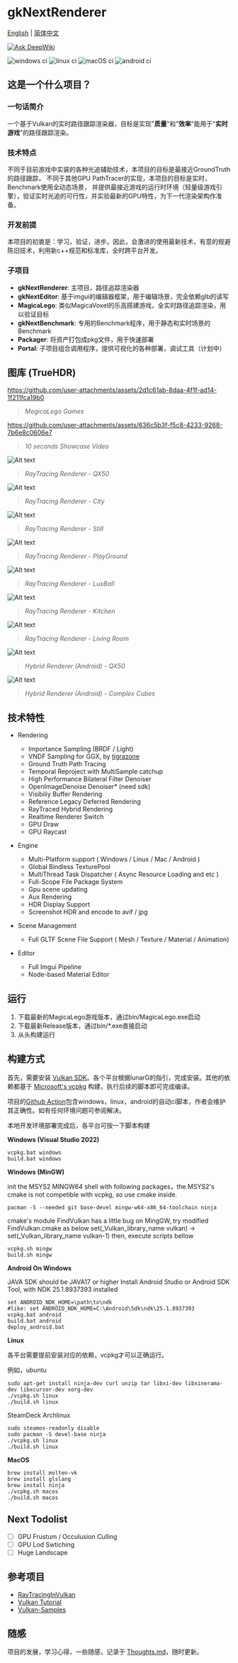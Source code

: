 # gkNextRenderer

[English](README.en.md) | [简体中文](README.md)

[![Ask DeepWiki](https://deepwiki.com/badge.svg)](https://deepwiki.com/gameknife/gkNextRenderer)

![windows ci](https://github.com/gameknife/gkNextRenderer/actions/workflows/windows.yml/badge.svg)
![linux ci](https://github.com/gameknife/gkNextRenderer/actions/workflows/linux.yml/badge.svg)
![macOS ci](https://github.com/gameknife/gkNextRenderer/actions/workflows/macos.yml/badge.svg)
![android ci](https://github.com/gameknife/gkNextRenderer/actions/workflows/android.yml/badge.svg)

## 这是一个什么项目？

### 一句话简介

一个基于Vulkan的实时路径跟踪渲染器，目标是实现"**质量**"和"**效率**"能用于"**实时游戏**"的路径跟踪渲染。

### 技术特点

不同于目前游戏中实装的各种光追辅助技术，本项目的目标是最接近GroundTruth的路径跟踪，
不同于其他GPU PathTracer的实现，本项目的目标是实时，Benchmark使用全动态场景，
并提供最接近游戏的运行时环境（轻量级游戏引擎），验证实时光追的可行性，并实验最新的GPU特性，为下一代渲染架构作准备。

### 开发前提

本项目的初衷是：学习，验证，进步。因此，会激进的使用最新技术，有意的规避陈旧技术，利用新c++规范和标准库，全时跨平台开发。

### 子项目

- **gkNextRenderer**: 主项目，路径追踪渲染器
- **gkNextEditor**: 基于imgui的编辑器框架，用于编辑场景，完全依赖glb的读写
- **MagicaLego**: 类似MagicaVoxel的乐高搭建游戏，全实时路径追踪渲染，用以验证目标
- **gkNextBenchmark**: 专用的Benchmark程序，用于静态和实时场景的Benchmark
- **Packager**: 将资产打包成pkg文件，用于快速部署
- **Portal**: 子项目组合调用程序，提供可视化的各种部署，调试工具（计划中）

## 图库 (TrueHDR)

https://github.com/user-attachments/assets/2d1c61ab-8daa-4f1f-ad14-1f211fca19b0

> *MegicaLego Games*

https://github.com/user-attachments/assets/636c5b3f-f5c8-4233-9268-7b6e8c0606e7

> *10 seconds Showcase Video*

![Alt text](gallery/Qx50.avif?raw=true "Qx50")
> *RayTracing Renderer - QX50*

![Alt text](gallery/city.glb.avif?raw=true "City")
> *RayTracing Renderer - City*

![Alt text](gallery/Still.avif?raw=true "Still")
> *RayTracing Renderer - Still*

![Alt text](gallery/playground.glb.avif?raw=true "PlayGround")
> *RayTracing Renderer - PlayGround*

![Alt text](gallery/LuxBall.avif?raw=true "LuxBall")
> *RayTracing Renderer - LuxBall*

![Alt text](gallery/Kitchen.avif?raw=true "Kitchen")
> *RayTracing Renderer - Kitchen*

![Alt text](gallery/LivingRoom.avif?raw=true "Living Room")
> *RayTracing Renderer - Living Room*

![Alt text](gallery/Qx50_Android.avif?raw=true "Qx50Android")
> *Hybrid Renderer (Android) - QX50*

![Alt text](gallery/Complex_Android.avif?raw=true "ComplexAndroid")
> *Hybrid Renderer (Android) - Complex Cubes*

## 技术特性

* Rendering
    * Importance Sampling (BRDF / Light)
    * VNDF Sampling for GGX, by [tigrazone](https://github.com/tigrazone)
    * Ground Truth Path Tracing
    * Temporal Reproject with MultiSample catchup
    * High Performance Bilateral Filter Denoiser
    * OpenImageDenoise Denoiser* (need sdk)
    * Visibiliy Buffer Rendering
    * Reference Legacy Deferred Rendering
    * RayTraced Hybrid Rendering
    * Realtime Renderer Switch
    * GPU Draw
    * GPU Raycast

* Engine
    * Multi-Platform support ( Windows / Linux / Mac / Android )
    * Global Bindless TexturePool
    * MultiThread Task Dispatcher ( Async Resource Loading and etc )
    * Full-Scope File Package System
    * Gpu scene updating
    * Aux Rendering
    * HDR Display Support
    * Screenshot HDR and encode to avif / jpg

* Scene Management
    * Full GLTF Scene File Support ( Mesh / Texture / Material / Animation)

* Editor
    * Full Imgui Pipeline
    * Node-based Material Editor

## 运行

1. 下载最新的MagicaLego游戏版本，通过bin/MagicaLego.exe启动
1. 下载最新Release版本，通过bin/*.exe直接启动
1. 从头构建运行

## 构建方式

首先，需要安装 [Vulkan SDK](https://vulkan.lunarg.com/sdk/home)。各个平台根据lunarG的指引，完成安装。其他的依赖都基于 [Microsoft's vcpkg](https://github.com/Microsoft/vcpkg) 构建，执行后续的脚本即可完成编译。

项目的[Github Action](.github/workflows)包含windows，linux，android的自动ci脚本，作者会维护其正确性。如有任何环境问题可参阅解决。

本地开发环境部署完成后，各平台可按一下脚本构建

**Windows (Visual Studio 2022)**

```
vcpkg.bat windows
build.bat windows
```

**Windows (MinGW)**

init the MSYS2 MINGW64 shell with following packages，the MSYS2's cmake is not competible with vcpkg, so use cmake inside.
```
pacman -S --needed git base-devel mingw-w64-x86_64-toolchain ninja
```
cmake's module FindVulkan has a little bug on MingGW, try modified FindVulkan.cmake as below
set(_Vulkan_library_name vulkan) -> set(_Vulkan_library_name vulkan-1)
then, execute scripts bellow
```
vcpkg.sh mingw
build.sh mingw
```

**Android On Windows**

JAVA SDK should be JAVA17 or higher
Install Android Studio or Android SDK Tool, with NDK 25.1.8937393 installed
```
set ANDROID_NDK_HOME=\path\to\ndk
#like: set ANDROID_NDK_HOME=C:\Android\Sdk\ndk\25.1.8937393
vcpkg.bat android
build.bat android
deploy_android.bat
```

**Linux**

各平台需要提前安装对应的依赖，vcpkg才可以正确运行。

例如，ubuntu
```
sudo apt-get install ninja-dev curl unzip tar libxi-dev libxinerama-dev libxcursor-dev xorg-dev
./vcpkg.sh linux
./build.sh linux
```
SteamDeck Archlinux
```
sudo steamos-readonly disable
sudo pacman -S devel-base ninja
./vcpkg.sh linux
./build.sh linux
```

**MacOS**
```
brew install molten-vk
brew install glslang
brew install ninja
./vcpkg.sh macos
./build.sh macos
```

## Next Todolist
- [ ] GPU Frustum / Occulusion Culling
- [ ] GPU Lod Swtiching
- [ ] Huge Landscape

## 参考项目

* [RayTracingInVulkan](https://github.com/GPSnoopy/RayTracingInVulkan)
* [Vulkan Tutorial](https://vulkan-tutorial.com/)
* [Vulkan-Samples](https://github.com/KhronosGroup/Vulkan-Samples)

## 随感

项目的发展，学习心得，一些随感，记录于 [Thoughts.md](doc/Thoughts.md)，随时更新。
